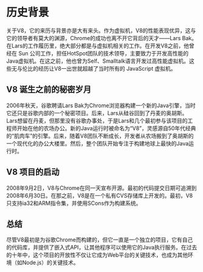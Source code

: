 # 历史背景

关于V8，它的来历与背景亦是大有来头。作为虚拟机，V8的性能表现优异，这与它的领导者有莫大的渊源，Chrome的成功也离不开它背后的天才——Lars Bak。在Lars的工作履历里，绝大部分都是与虚拟机相关的工作。在开发V8之前，他曾经在 Sun 公司工作，担任HotSpot团队的技术领导，主要致力于开发高性能的Java虚拟机。在这之前，他也曾为Self、Smalltalk语言开发过高性能虚拟机。这些无与伦比的经历让V8一出世就超越了当时所有的 JavaScript 虚拟机。

## V8 诞生之前的秘密岁月

2006年秋天，谷歌聘请Lars Bak为Chrome浏览器构建一个新的Java引擎，当时它还只是谷歌内部的一个秘密项目。后来，Lars从硅谷回到了丹麦的奥胡斯。Lars想留在丹麦，但那里没有谷歌办事处，于是Lars和几个最初参与该项目的工程师开始在他的农场办公。新的Java运行时被命名为“V8”，灵感源自50年代经典的“肌肉车”的引擎。后来，随着V8团队不断成长，开发者从农场搬到了奥胡斯的一个现代化的办公大楼里。然后，整个团队开始专注于构建地球上最快的Java运行时。

## V8 项目的启动

2008年9月2日，V8与Chrome在同一天宣布开源。最初的代码提交日期可追溯到2008年6月30日。在那之前，V8是在一个私有CVS存储库上开发的。最初，V8只支持ia32和ARM指令集，并使用SCons作为构建系统。

## 总结

尽管V8最初是为谷歌Chrome而构建的，但它一直是一个独立的项目，它有自己的代码库，并提供了嵌入式API，让其他程序可以使用它的Java执行服务。在过去的十年中，这个项目的开放性不仅让它成为Web平台的关键技术，也成为其他环境（如Node.js）的关键技术。